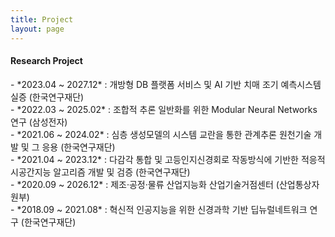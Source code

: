 ```yaml
---
title: Project
layout: page
---
```


<h4>Research Project</h4>
<p>
- *2023.04 ~ 2027.12* : 개방형 DB 플랫폼 서비스 및 AI 기반 치매 조기 예측시스템 실증 (한국연구재단)<br>
- *2022.03 ~ 2025.02* : 조합적 추론 일반화를 위한 Modular Neural Networks 연구 (삼성전자)<br>
- *2021.06 ~ 2024.02* : 심층 생성모델의 시스템 교란을 통한 관계추론 원천기술 개발 및 그 응용 (한국연구재단)<br>
- *2021.04 ~ 2023.12* : 다감각 통합 및 고등인지신경회로 작동방식에 기반한 적응적 시공간지능 알고리즘 개발 및 검증 (한국연구재단)<br>
- *2020.09 ~ 2026.12* : 제조·공정·물류 산업지능화 산업기술거점센터 (산업통상자원부)<br>
- *2018.09 ~ 2021.08* : 혁신적 인공지능을 위한 신경과학 기반 딥뉴럴네트워크 연구 (한국연구재단)
</p>

